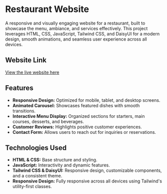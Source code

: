 # Restaurant Website

A responsive and visually engaging website for a restaurant, built to showcase the menu, ambiance, and services effectively. This project leverages HTML, CSS, JavaScript, Tailwind CSS, and DaisyUI for a modern design, smooth animations, and seamless user experience across all devices.

## Website Link
[View the live website here](#) <!-- Replace `#` with the actual link to your website -->


## Features
- **Responsive Design:** Optimized for mobile, tablet, and desktop screens.
- **Animated Carousel:** Showcases featured dishes with smooth transitions.
- **Interactive Menu Display:** Organized sections for starters, main courses, desserts, and beverages.
- **Customer Reviews:** Highlights positive customer experiences.
- **Contact Form:** Allows users to reach out for inquiries or reservations.

## Technologies Used
- **HTML & CSS:** Base structure and styling.
- **JavaScript:** Interactivity and dynamic features.
- **Tailwind CSS & DaisyUI:** Responsive design, customizable components, and a consistent theme.
- **Responsive Design:** Fully responsive across all devices using Tailwind's utility-first classes.
